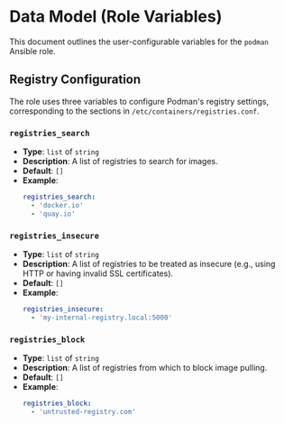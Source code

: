 # Data Model (Role Variables)

This document outlines the user-configurable variables for the `podman` Ansible role.

## Registry Configuration

The role uses three variables to configure Podman's registry settings, corresponding to the sections in `/etc/containers/registries.conf`.

### `registries_search`
- **Type**: `list` of `string`
- **Description**: A list of registries to search for images.
- **Default**: `[]`
- **Example**:
  ```yaml
  registries_search:
    - 'docker.io'
    - 'quay.io'
  ```

### `registries_insecure`
- **Type**: `list` of `string`
- **Description**: A list of registries to be treated as insecure (e.g., using HTTP or having invalid SSL certificates).
- **Default**: `[]`
- **Example**:
  ```yaml
  registries_insecure:
    - 'my-internal-registry.local:5000'
  ```

### `registries_block`
- **Type**: `list` of `string`
- **Description**: A list of registries from which to block image pulling.
- **Default**: `[]`
- **Example**:
  ```yaml
  registries_block:
    - 'untrusted-registry.com'
  ```
